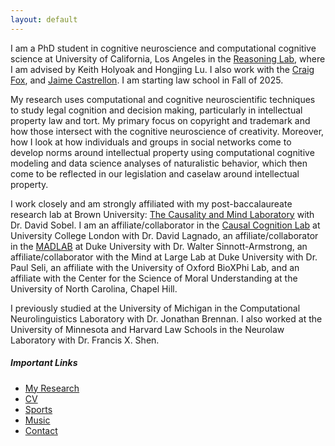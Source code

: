 ```yaml
---
layout: default
---
```


I am a PhD student in cognitive neuroscience and computational cognitive science at University of California, Los Angeles in the [Reasoning Lab](https://reasoninglab.psych.ucla.edu/), where I am advised by Keith Holyoak and Hongjing Lu. I also work with the [Craig Fox](https://www.craigrfox.com/), and [Jaime Castrellon](https://www.psych.ucla.edu/faculty-page/jcastrellon/). I am starting law school in Fall of 2025. 

My research uses computational and cognitive neuroscientific techniques to study legal cognition and decision making, particularly in intellectual property law and tort. My primary focus on copyright and trademark and how those intersect with the cognitive neuroscience of creativity. Moreover, how I look at how individuals and groups in social networks come to develop norms around intellectual property using computational cognitive modeling and data science analyses of naturalistic behavior, which then come to be reflected in our legislation and caselaw around intellectual property.

I work closely and am strongly affiliated with my post-baccalaureate research lab at Brown University: [The Causality and Mind Laboratory](https://sites.brown.edu/causalityandmindlab/) with Dr. David Sobel. I am an affiliate/collaborator in the [Causal Cognition Lab](https://causalcognitionlab.com/) at University College London with Dr. David Lagnado, an affiliate/collaborator in the [MADLAB](https://kenan.ethics.duke.edu/mad-lab/) at Duke University with Dr. Walter Sinnott-Armstrong, an affiliate/collaborator with the Mind at Large Lab at Duke University with Dr. Paul Seli, an affiliate with the University of Oxford BioXPhi Lab, and an affiliate with the Center for the Science of Moral Understanding at the University of North Carolina, Chapel Hill.  

I previously studied at the University of Michigan in the Computational Neurolinguistics Laboratory with Dr. Jonathan Brennan. I also worked at the University of Minnesota and Harvard Law Schools in the Neurolaw Laboratory with Dr. Francis X. Shen. 

##### Important Links

- [My Research](./research.md)
- [CV](./docs/CV.pdf)
- [Sports](./sports.md)
- [Music](.music.md)
- [Contact](./contact.md)
